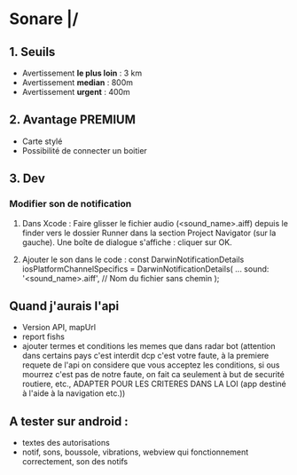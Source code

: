 # Sonare \|/

## 1. Seuils

- Avertissement **le plus loin** : 3 km
- Avertissement **median** : 800m
- Avertissement **urgent** : 400m

## 2. Avantage PREMIUM

- Carte stylé
- Possibilité de connecter un boitier

## 3. Dev

### Modifier son de notification

1. Dans Xcode :
Faire glisser le fichier audio (<sound_name>.aiff) depuis le finder vers le dossier Runner dans la section Project Navigator (sur la gauche).
Une boîte de dialogue s'affiche : cliquer sur OK.

2. Ajouter le son dans le code :
const DarwinNotificationDetails iosPlatformChannelSpecifics =
  DarwinNotificationDetails(
  ...
  sound: '<sound_name>.aiff', // Nom du fichier sans chemin
);


## Quand j'aurais l'api
- Version API, mapUrl
- report fishs
- ajouter termes et conditions les memes que dans radar bot (attention dans certains pays c'est interdit dcp c'est votre faute, à la premiere requete de l'api on considere que vous acceptez les conditions, si ous mourrez c'est pas de notre faute, on fait ca seulement à but de securité routiere, etc., ADAPTER POUR LES CRITERES DANS LA LOI (app destiné à l'aide à la navigation etc.))


## A tester sur android :
- textes des autorisations
- notif, sons, boussole, vibrations, webview qui fonctionnement correctement, son des notifs


